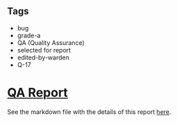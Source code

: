## Tags

- bug
- grade-a
- QA (Quality Assurance)
- selected for report
- edited-by-warden
- Q-17

# [QA Report](https://github.com/code-423n4/2023-01-canto-identity-findings/issues/75) 

See the markdown file with the details of this report [here](https://github.com/code-423n4/2023-01-canto-identity-findings/blob/main/data/HardlyDifficult-Q.md).